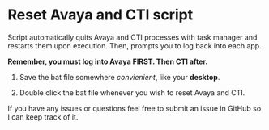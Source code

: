 # Reset Avaya and CTI script

Script automatically quits Avaya and CTI processes with task manager and restarts them upon execution.
Then, prompts you to log back into each app.

**Remember, you must log into Avaya FIRST. Then CTI after.**

1. Save the bat file somewhere _convienient_, like your **desktop**.

2. Double click the bat file whenever you wish to reset Avaya and CTI.

If you have any issues or questions feel free to submit an issue in GitHub so I can keep track of it.

